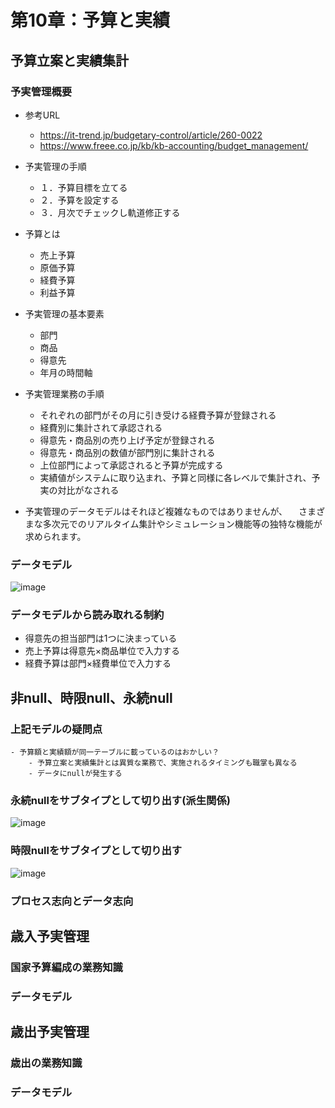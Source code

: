 # 第10章：予算と実績

## 予算立案と実績集計

### 予実管理概要

- 参考URL
	- https://it-trend.jp/budgetary-control/article/260-0022
	- https://www.freee.co.jp/kb/kb-accounting/budget_management/

- 予実管理の手順
	- １．予算目標を立てる
	- ２．予算を設定する
	- ３．月次でチェックし軌道修正する

- 予算とは
	- 売上予算
	- 原価予算
	- 経費予算
	- 利益予算

- 予実管理の基本要素
	- 部門
	- 商品
	- 得意先
	- 年月の時間軸

- 予実管理業務の手順
	- それぞれの部門がその月に引き受ける経費予算が登録される
	- 経費別に集計されて承認される
	- 得意先・商品別の売り上げ予定が登録される
	- 得意先・商品別の数値が部門別に集計される
	- 上位部門によって承認されると予算が完成する
	- 実績値がシステムに取り込まれ、予算と同様に各レベルで集計され、予実の対比がなされる

- 予実管理のデータモデルはそれほど複雑なものではありませんが、
　さまざまな多次元でのリアルタイム集計やシミュレーション機能等の独特な機能が求められます。


### データモデル

![image](https://user-images.githubusercontent.com/44853475/147822732-f7f2a1d8-7471-4be4-a8df-581486bc9f99.png)

### データモデルから読み取れる制約

- 得意先の担当部門は1つに決まっている
- 売上予算は得意先×商品単位で入力する
- 経費予算は部門×経費単位で入力する


## 非null、時限null、永続null

### 上記モデルの疑問点

	- 予算額と実績額が同一テーブルに載っているのはおかしい？
		- 予算立案と実績集計とは異質な業務で、実施されるタイミングも職掌も異なる
		- データにnullが発生する

### 永続nullをサブタイプとして切り出す(派生関係)

![image](https://user-images.githubusercontent.com/44853475/148685523-59f431e4-c8b6-4b43-9e4d-4eda4270fb5c.png)

### 時限nullをサブタイプとして切り出す

![image](https://user-images.githubusercontent.com/44853475/148685589-690ac796-417c-4969-b061-8aeb3126b188.png)

### プロセス志向とデータ志向

## 歳入予実管理

### 国家予算編成の業務知識

### データモデル

## 歳出予実管理

### 歳出の業務知識

### データモデル


